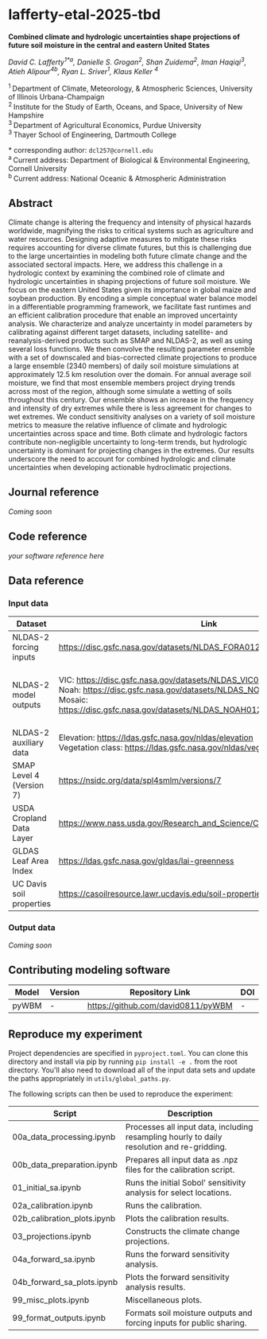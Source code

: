 # lafferty-etal-2025-tbd

**Combined climate and hydrologic uncertainties shape projections of future soil moisture in the central and eastern United States**

*David C. Lafferty<sup>1\*a</sup>, Danielle S. Grogan<sup>2</sup>, Shan Zuidema<sup>2</sup>, Iman Haqiqi<sup>3</sup>, Atieh Alipour<sup>4b</sup>, Ryan L. Sriver<sup>1</sup>, Klaus Keller <sup>4</sup>*

<sup>1 </sup>Department of Climate, Meteorology, \& Atmospheric Sciences, University of Illinois Urbana-Champaign\
<sup>2 </sup>Institute for the Study of Earth, Oceans, and Space, University of New Hampshire\
<sup>3 </sup>Department of Agricultural Economics, Purdue University\
<sup>3 </sup>Thayer School of Engineering, Dartmouth College

\* corresponding author:  `dcl257@cornell.edu`\
<sup>a </sup> Current address: Department of Biological & Environmental Engineering, Cornell University\
<sup>b </sup> Current address: National Oceanic & Atmospheric Administration

## Abstract
Climate change is altering the frequency and intensity of physical hazards worldwide, magnifying the risks to critical systems such as agriculture and water resources. Designing adaptive measures to mitigate these risks requires accounting for diverse climate futures, but this is challenging due to the large uncertainties in modeling both future climate change and the associated sectoral impacts. Here, we address this challenge in a hydrologic context by examining the combined role of climate and hydrologic uncertainties in shaping projections of future soil moisture. We focus on the eastern United States given its importance in global maize and soybean production. By encoding a simple conceptual water balance model in a differentiable programming framework, we facilitate fast runtimes and an efficient calibration procedure that enable an improved uncertainty analysis. We characterize and analyze uncertainty in model parameters by calibrating against different target datasets, including satellite- and reanalysis-derived products such as SMAP and NLDAS-2, as well as using several loss functions. We then convolve the resulting parameter ensemble with a set of downscaled and bias-corrected climate projections to produce a large ensemble (2340 members) of daily soil moisture simulations at approximately 12.5 km resolution over the domain. For annual average soil moisture, we find that most ensemble members project drying trends across most of the region, although some simulate a wetting of soils throughout this century. Our ensemble shows an increase in the frequency and intensity of dry extremes while there is less agreement for changes to wet extremes. We conduct sensitivity analyses on a variety of soil moisture metrics to measure the relative influence of climate and hydrologic uncertainties across space and time. Both climate and hydrologic factors contribute non-negligible uncertainty to long-term trends, but hydrologic uncertainty is dominant for projecting changes in the extremes. Our results underscore the need to account for combined hydrologic and climate uncertainties when developing actionable hydroclimatic projections.

## Journal reference
_Coming soon_

## Code reference
_your software reference here_

## Data reference

### Input data
| Dataset | Link | DOI | Notes |
|---------|------|-----|-------|
| NLDAS-2 forcing inputs | https://disc.gsfc.nasa.gov/datasets/NLDAS_FORA0125_H_002/summary | https://doi.org/10.5067/6J5LHHOHZHN4 | We use `TMP` and `APCP` as weather inputs. |
| NLDAS-2 model outputs | VIC: https://disc.gsfc.nasa.gov/datasets/NLDAS_VIC0125_H_002/summary <br> Noah: https://disc.gsfc.nasa.gov/datasets/NLDAS_NOAH0125_H_002/summary <br> Mosaic: https://disc.gsfc.nasa.gov/datasets/NLDAS_NOAH0125_H_002/summary | VIC: https://doi.org/10.5067/ELBDAPAKNGJ9 <br> Noah: https://doi.org/10.5067/EN4MBWTCENE5 <br> Mosaic: https://doi.org/10.5067/47Z13FNQODKV | We use `SOILM0_100cm` from VIC, and `SOILM` from Noah and Mosaic. | 
| NLDAS-2 auxiliary data | Elevation: https://ldas.gsfc.nasa.gov/nldas/elevation <br> Vegetation class: https://ldas.gsfc.nasa.gov/nldas/vegetation-class | - | - |
| SMAP Level 4 (Version 7) | https://nsidc.org/data/spl4smlm/versions/7 | https://doi.org/10.5067/KN96XNPZM4EG | We calibrate against `sm_rootzone` using `temp_lowatmmodlay` and `precipitation_total_surface_flux` as weather inputs. |   
| USDA Cropland Data Layer | https://www.nass.usda.gov/Research_and_Science/Cropland/Release/index.php | - | Accessed February 2022 |
| GLDAS Leaf Area Index | https://ldas.gsfc.nasa.gov/gldas/lai-greenness | - | Accessed May 2023 | 
| UC Davis soil properties | https://casoilresource.lawr.ucdavis.edu/soil-properties/download.php | - | Accessed November 2023. We use `Sand`, `Silt`, `Clay` (percent by weight). | 

### Output data
_Coming soon_

## Contributing modeling software
| Model | Version | Repository Link | DOI |
|-------|---------|-----------------|-----|
| pyWBM | - | https://github.com/david0811/pyWBM | - |

## Reproduce my experiment
Project dependencies are specified in `pyproject.toml`. You can clone this directory and install via pip by running `pip install -e .` from the root directory. You'll also need to download all of the input data sets and update the paths appropriately in `utils/global_paths.py`.

The following scripts can then be used to reproduce the experiment:

| Script | Description |
|--------|-------------|
| 00a_data_processing.ipynb | Processes all input data, including resampling hourly to daily resolution and re-gridding. |
| 00b_data_preparation.ipynb | Prepares all input data as .npz files for the calibration script. |
| 01_initial_sa.ipynb | Runs the initial Sobol' sensitivity analysis for select locations. |
| 02a_calibration.ipynb | Runs the calibration. |
| 02b_calibration_plots.ipynb | Plots the calibration results. |
| 03_projections.ipynb | Constructs the climate change projections. |
| 04a_forward_sa.ipynb | Runs the forward sensitivity analysis. |
| 04b_forward_sa_plots.ipynb | Plots the forward sensitivity analysis results. |
| 99_misc_plots.ipynb | Miscellaneous plots. | 
| 99_format_outputs.ipynb | Formats soil moisture outputs and forcing inputs for public sharing. |